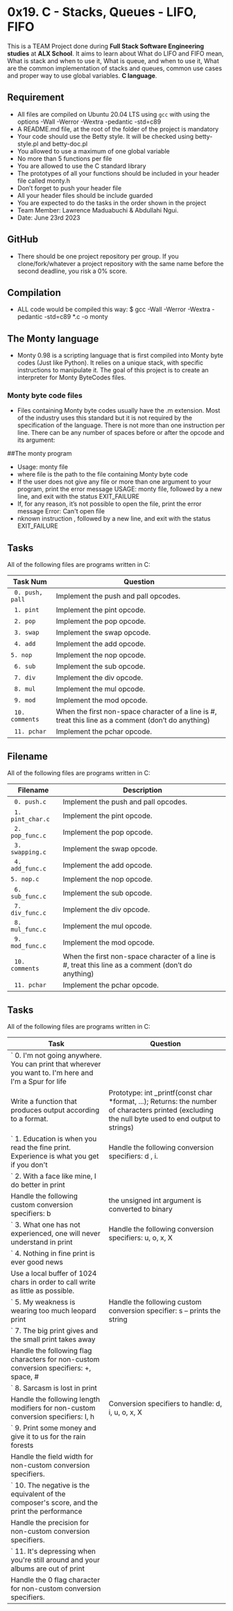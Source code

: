 # 0x19. C - Stacks, Queues - LIFO, FIFO


This is a TEAM Project done during **Full Stack Software Engineering studies** at **ALX School**. It aims to learn about What do LIFO and FIFO mean, What is stack and when to use it, What is queue, and when to use it, What are the common implementation of stacks and queues, common use cases and proper way to use global variables. **C language**.

## Requirement
* All files are compiled on Ubuntu 20.04 LTS using  `gcc` with using the options -Wall -Werror -Wextra -pedantic -std=c89
* A README.md file, at the root of the folder of the project is mandatory
* Your code should use the Betty style. It will be checked using betty-style.pl and betty-doc.pl
* You allowed to use a maximum of one global variable
* No more than 5 functions per file
* You are allowed to use the C standard library
* The prototypes of all your functions should be included in your header file called monty.h
* Don’t forget to push your header file
* All your header files should be include guarded
* You are expected to do the tasks in the order shown in the project
* Team Member: Lawrence Maduabuchi & Abdullahi Ngui.
* Date: June 23rd 2023


## GitHub
* There should be one project repository per group. If you clone/fork/whatever a project repository with the same name before the second deadline, you risk a 0% score.

## Compilation 
* ALL code would be compiled this way: $ gcc -Wall -Werror -Wextra -pedantic -std=c89 *.c -o monty

## The Monty language
* Monty 0.98 is a scripting language that is first compiled into Monty byte codes (Just like Python). It relies on a unique stack, with specific instructions to manipulate it. The goal of this project is to create an interpreter for Monty ByteCodes files.

### Monty byte code files
* Files containing Monty byte codes usually have the .m extension. Most of the industry uses this standard but it is not required by the specification of the language. There is not more than one instruction per line. There can be any number of spaces before or after the opcode and its argument:

##The monty program
* Usage: monty file
* where file is the path to the file containing Monty byte code
* If the user does not give any file or more than one argument to your program, print the error message USAGE: monty file, followed by a new line, and exit with the status EXIT_FAILURE
* If, for any reason, it’s not possible to open the file, print the error message Error: Can't open file
* nknown instruction <opcode>, followed by a new line, and exit with the status EXIT_FAILURE

## Tasks
All of the following files are programs written in C:

| Task Num | Question |
| -------- | ----------- |
| ` 0. push, pall` | Implement the push and pall opcodes.|
| ` 1. pint` | Implement the pint opcode.|
| ` 2. pop` | Implement the pop opcode.|
| ` 3. swap` | Implement the swap opcode.|
| ` 4. add` | Implement the add opcode.|
| ` 5. nop ` | Implement the nop opcode. |
| ` 6. sub` | Implement the sub opcode. |
| ` 7. div` | Implement the div opcode.| 
| ` 8. mul` | Implement the mul opcode. |
| ` 9. mod` | Implement the mod opcode.|
| ` 10. comments` |When the first non-space character of a line is #, treat this line as a comment (don’t do anything) |
| ` 11. pchar` | Implement the pchar opcode. |

## Filename
All of the following files are programs written in C:

| Filename | Description |
| -------- | ----------- |
| ` 0. push.c` | Implement the push and pall opcodes.|
| ` 1. pint_char.c` | Implement the pint opcode.|
| ` 2. pop_func.c` | Implement the pop opcode.|
| ` 3. swapping.c` | Implement the swap opcode.|
| ` 4. add_func.c` | Implement the add opcode.|
| ` 5. nop.c ` | Implement the nop opcode. |
| ` 6. sub_func.c` | Implement the sub opcode. |
| ` 7. div_func.c` | Implement the div opcode.|
| ` 8. mul_func.c` | Implement the mul opcode. |
| ` 9. mod_func.c` | Implement the mod opcode.|
| ` 10. comments` |When the first non-space character of a line is #, treat this line as a comment (don’t do anything) |
| ` 11. pchar` | Implement the pchar opcode. |


## Tasks
All of the following files are programs written in C:

| Task | Question |
| -------- | ----------- |
| ` 0. I'm not going anywhere. You can print that wherever you want to. I'm here and I'm a Spur for life
| Write a function that produces output according to a format.| Prototype: int _printf(const char *format, ...); Returns: the number of characters printed (excluding the null byte used to end output to strings)
| ` 1. Education is when you read the fine print. Experience is what you get if you don't| Handle the following conversion specifiers: d , i.| You don’t have to handle the flag characters
| ` 2. With a face like mine, I do better in print
| Handle the following custom conversion specifiers: b|the unsigned int argument is converted to binary
| ` 3. What one has not experienced, one will never understand in print| Handle the following conversion specifiers: u, o, x, X|You don’t have to handle field width
| ` 4. Nothing in fine print is ever good news
| Use a local buffer of 1024 chars in order to call write as little as possible. |
| ` 5. My weakness is wearing too much leopard print| Handle the following custom conversion specifier: s – prints the string| Non printable characters (0 < ASCII value < 32 or >= 127) are printed this way: \x, followed by the ASCII code value in hexadecimal (upper case - always 2 characters)| ` 6. How is the world ruled and led to war? Diplomats lie to journalists and believe these lies when they see them in print| Handle the following conversion specifier: p|You don’t have to handle precision
| ` 7. The big print gives and the small print takes away
| Handle the following flag characters for non-custom conversion specifiers: +, space, #|
| ` 8. Sarcasm is lost in print
| Handle the following length modifiers for non-custom conversion specifiers: I, h|Conversion specifiers to handle: d, i, u, o, x, X
| ` 9. Print some money and give it to us for the rain forests
| Handle the field width for non-custom conversion specifiers.|
| ` 10. The negative is the equivalent of the composer's score, and the print the performance
| Handle the precision for non-custom conversion specifiers.|
| ` 11. It's depressing when you're still around and your albums are out of print
| Handle the 0 flag character for non-custom conversion specifiers.|
